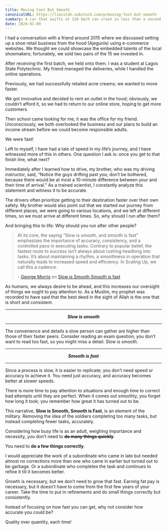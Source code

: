```yaml
---
title: Moving Fast But Smooth
canonicalURL: https://limistah.substack.com/p/moving-fast-but-smooth
summary: A car that swifts at 220 km/h can crash in less than a second if it drifts wrongly. And a car moving at 20 km/h? A wrong drift is amendable. It is about getting home safely, then getting home fast!
date: 2024-01-09
---
```


I had a conversation with a friend around 2015 where we discussed setting up a shoe retail business from the hood (Ajegunle) using e-commerce websites. We thought we could showcase the embedded talents of the local shoemakers; fortunately, we sold two pairs of the 15 we invested in.

After receiving the first batch, we held onto them. I was a student at Lagos State Polytechnic. My friend managed the deliveries, while I handled the online operations.

Previously, we had successfully retailed acne creams; we wanted to move faster.

We got innovative and decided to rent an outlet in the hood; obviously, we couldn’t afford it, so we had to return to our online store, hoping to get more customers.

Then school came looking for me; it was the office for my friend. Unconsciously, we both overlooked the business and our plans to build an income stream before we could become responsible adults.

We were fast!

Left to myself, I have had a tale of speed in my life’s journey, and I have witnessed more of this in others. One question I ask is: once you get to that finish line, what next?

Immediately after I learned how to drive, my brother, who was my driving instructor, said, “Notice the guys drifting past you; don’t be bothered, because there would be at most a 10-minute difference between your and their time of arrival.” As a trained scientist, I constantly analyze this statement and witness it to be accurate.

The drivers often prioritize getting to their destination faster over their own safety. My brother would also point out that we started our journey from different places, we were going to various locations, and we left at different times, so we must arrive at different times. So, why should I run after them?

And bringing this to life: Why should you run after other people?

> At its core, the saying “Slow is smooth, and smooth is fast” emphasizes the importance of accuracy, consistency, and a controlled pace in executing tasks. Contrary to popular belief, the fastest route to success isn’t always about rushing headlong into tasks. It’s about maintaining a rhythm, a smoothness in operation that naturally leads to increased speed and efficiency. In Scaling Up, we call this a cadence.
> 
> \- [George Morris](https://gm3.medium.com/) on [Slow is Smooth Smooth is fast](https://gm3.medium.com/slow-is-smooth-smooth-is-fast-1c33b37a5960)

As humans, we always desire to be ahead, and this increases our oversight of things we ought to pay attention to. As a Muslim, my prophet was recorded to have said that the best deed in the sight of Allah is the one that is short and consistent.

---

<center> <strong> <em>Slow is smooth </em> </strong> </center>

---

The convenience and details a slow person can gather are higher than those of their faster peers. Consider reading an exam question; you don’t want to read too fast, so you might miss a detail. Slow is smooth.

---

<center> <strong> <em>Smooth is fast </em> </strong> </center>

---

Since a process is slow, it is easier to replicate; you don’t need speed or accuracy to achieve it. You need just accuracy, and accuracy becomes better at slower speeds.

There is more time to pay attention to situations and enough time to correct bad attempts until they are perfect. When it comes out smoothly, you forget how long it took; you remember how great it has turned out to be.

This narrative, **Slow is Smooth, Smooth is Fast**, is an element of the military. Removing the idea of the soldiers completing too many tasks, but instead completing fewer tasks, accurately.

Considering how busy life is as an adult, weighing importance and necessity, you don’t need to ~~**do many things quickly**~~.

You need to **do a few things correctly**.

I would appreciate the work of a subordinate who came in late but needed almost no corrections more than one who came in earlier but turned out to be garbage. Or a subordinate who completes the task and continues to refine it till it becomes better.

Growth is necessary, but we don’t need to grow that fast. Earning fat pay is necessary, but it doesn’t have to come from the first few years of your career. Take the time to put in refinements and do small things correctly but consistently.

Instead of focusing on how fast you can get, why not consider how accurate you could be?

Quality over quantity, each time!